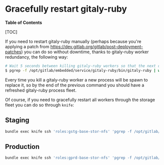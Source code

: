 # Gracefully restart gitaly-ruby

**Table of Contents**

[TOC]

If you need to restart gitaly-ruby manually (perhaps because you're applying a patch from <https://dev.gitlab.org/gitlab/post-deployment-patches>) you can do so without downtime, thanks to gitaly-ruby worker redundancy, the following way:

```bash
# Wait 5 seconds between killing gitaly-ruby workers so that the next one available has time to take over
$ pgrep -f /opt/gitlab/embedded/service/gitaly-ruby/bin/gitaly-ruby | while read i; do echo $i; sudo kill $i; sleep 5; done
```

Every time you kill a gitaly-ruby worker a new process will be spawn to replace it, so by the end of the previous command you should have a refreshed gitaly-ruby process fleet.

Of course, if you need to gracefully restart all workers through the storage fleet you can do so through `knife`:

## Staging

```bash
bundle exec knife ssh 'roles:gstg-base-stor-nfs' 'pgrep -f /opt/gitlab/embedded/service/gitaly-ruby/bin/gitaly-ruby | while read i; do echo $i; sudo kill $i; sleep 5; done'
```

## Production

```bash
bundle exec knife ssh 'roles:gprd-base-stor-nfs' 'pgrep -f /opt/gitlab/embedded/service/gitaly-ruby/bin/gitaly-ruby | while read i; do echo $i; sudo kill $i; sleep 5; done'
```
